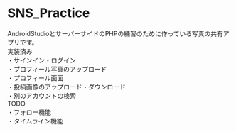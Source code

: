 # SNS_Practice
AndroidStudioとサーバーサイドのPHPの練習のために作っている写真の共有アプリです。  
実装済み  
 ・サインイン・ログイン  
 ・プロフィール写真のアップロード  
 ・プロフィール画面  
 ・投稿画像のアップロード・ダウンロード  
 ・別のアカウントの検索  
TODO  
 ・フォロー機能  
 ・タイムライン機能  
